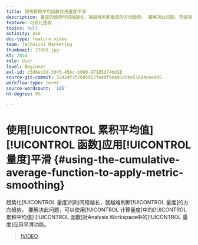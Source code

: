 ```yaml
---
title: 使用累积平均函数应用量度平滑
description: 量度的趋势时间段越长，就越难判断量度的方向趋势。 要解决此问题，可使用计算量度中的累积平均值函数对Analysis Workspace中的量度应用平滑功能。
feature: 可视化图表
topics: null
activity: use
doc-type: feature video
team: Technical Marketing
thumbnail: 27068.jpg
kt: 2854
role: User
level: Beginner
exl-id: c5d6ec8d-3d45-45bc-b690-97185d74bd18
source-git-commit: 32424f3f2b05952fe4df9ea91dcbe51684cee905
workflow-type: tm+mt
source-wordcount: '105'
ht-degree: 9%

---
```


# 使用[!UICONTROL 累积平均值] [!UICONTROL 函数]应用[!UICONTROL 量度]平滑 {#using-the-cumulative-average-function-to-apply-metric-smoothing}

趋势化[!UICONTROL 量度]的时间段越长，就越难判断[!UICONTROL 量度]的方向趋势。 要解决此问题，可以使用[!UICONTROL 计算量度]中的[!UICONTROL 累积平均值] [!UICONTROL 函数]对Analysis Workspace中的[!UICONTROL 量度]应用平滑功能。

>[!VIDEO](https://video.tv.adobe.com/v/27068/?quality=9)
